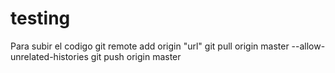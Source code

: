 # testing
Para subir el codigo
git remote add origin "url"
git pull origin master --allow-unrelated-histories
git push origin master

